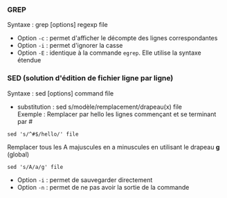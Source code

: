 ### GREP
Syntaxe : grep [options] regexp file
- Option ```-c``` : permet d'afficher le décompte des lignes correspondantes 
- Option ```-i``` : permet d'ignorer la casse
- Option ```-E``` : identique à la commande ```egrep```. Elle utilise la syntaxe étendue

### SED (solution d'édition de fichier ligne par ligne)
Syntaxe : sed [options] command file 
- substitution : sed s/modèle/remplacement/drapeau(x) file  
Exemple : 
Remplacer par hello les lignes commençant et se terminant par # 
```
sed 's/^#$/hello/' file
```
Remplacer tous les A majuscules en a minuscules en utilisant le drapeau **g** (global)
```
sed 's/A/a/g' file
```
- Option ```-i``` : permet de sauvegarder directement
- Option ```-n``` : permet de ne pas avoir la sortie de la commande 
